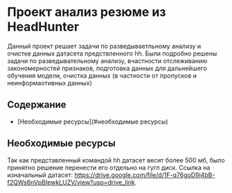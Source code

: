 # Проект анализ резюме из HeadHunter
Данный проект решает задачи по разведываетльному анализу и очистке данных датасета предствленного hh. Были подробно решены задачи по разведывательному анализу, вчастности отслеживанию закономерностей признаков, подготовка данных для дальнейшего обучения модели, очистка данных (в частности от пропусков и неинформаотивных данных)

## Содержание
- [Необходимые ресурсы](#необходимые ресурсы)

## Необходимые ресурсы
Так как представленный командой hh датасет весит более 500 мб, было принятно решение перенести его отдельно на гугл диск.
Ссылка на изначальный датасет: https://drive.google.com/file/d/1F-q76goD9i4bB-f2QWs6nVpBIewkLUZV/view?usp=drive_link. 


